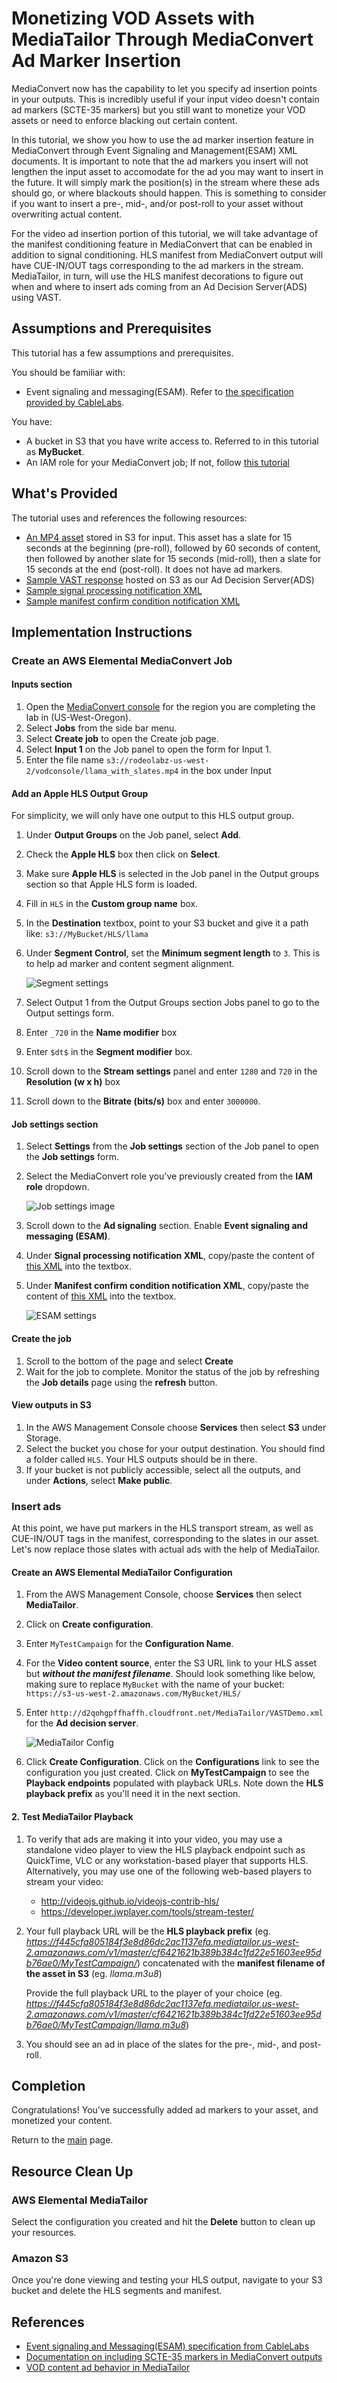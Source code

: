 # Monetizing VOD Assets with MediaTailor Through MediaConvert Ad Marker Insertion

MediaConvert now has the capability to let you specify ad insertion points in your outputs. This is incredibly useful if your input video doesn't contain ad markers (SCTE-35 markers) but you still want to monetize your VOD assets or need to enforce blacking out certain content. 

In this tutorial, we show you how to use the ad marker insertion feature in MediaConvert through Event Signaling and Management(ESAM) XML documents. It is important to note that the ad markers you insert will not lengthen the input asset to accomodate for the ad you may want to insert in the future. It will simply mark the position(s) in the stream where these ads should go, or where blackouts should happen. This is something to consider if you want to insert a pre-, mid-, and/or post-roll to your asset without overwriting actual content. 

For the video ad insertion portion of this tutorial, we will take advantage of the manifest conditioning feature in MediaConvert that can be enabled in addition to signal conditioning. HLS manifest from MediaConvert output will have CUE-IN/OUT tags corresponding to the ad markers in the stream. MediaTailor, in turn, will use the HLS manifest decorations to figure out when and where to insert ads coming from an Ad Decision Server(ADS) using VAST. 

## Assumptions and Prerequisites
This tutorial has a few assumptions and prerequisites.

You should be familiar with:
* Event signaling and messaging(ESAM). Refer to [the specification provided by CableLabs](https://specification-search.cablelabs.com/real-time-event-signaling-and-management-api-2?v=03).

You have:
* A bucket in S3 that you have write access to. Referred to in this tutorial as **MyBucket**.
* An IAM role for your MediaConvert job; If not, follow [this tutorial](../1-IAMandS3/README-user.md)

## What's Provided
The tutorial uses and references the following resources:

* [An MP4 asset](https://rodeolabz-us-west-2.s3-us-west-2.amazonaws.com/vodconsole/llama_with_slates.mp4) stored in S3 for input. This asset has a slate for 15 seconds at the beginning (pre-roll), followed by 60 seconds of content, then followed by another slate for 15 seconds (mid-roll), then a slate for 15 seconds at the end (post-roll). It does not have ad markers.
* [Sample VAST response](http://d2qohgpffhaffh.cloudfront.net/MediaTailor/VASTDemo.xml) hosted on S3 as our Ad Decision Server(ADS)
* [Sample signal processing notification XML](emc-sample-signal-notification.xml)  
* [Sample manifest confirm condition notification XML](emc-sample-manifest-conditioning.xml)

## Implementation Instructions

### Create an AWS Elemental MediaConvert Job
#### Inputs section

1. Open the [MediaConvert console](https://us-west-2.console.aws.amazon.com/mediaconvert/home?region=us-west-2#/welcome) for the region you are completing the lab in (US-West-Oregon). 
1. Select **Jobs** from the side bar menu. 
1. Select **Create job** to open the Create job page.
1. Select **Input 1** on the Job panel to open the form for Input 1.
1. Enter the file name `s3://rodeolabz-us-west-2/vodconsole/llama_with_slates.mp4` in the box under Input 

#### Add an Apple HLS Output Group
For simplicity, we will only have one output to this HLS output group.

1. Under **Output Groups** on the Job panel, select **Add**.
1. Check the **Apple HLS** box then click on **Select**.
1. Make sure **Apple HLS** is selected in the Job panel in the Output groups section so that Apple HLS form is loaded.
1. Fill in `HLS` in the **Custom group name** box.
1. In the **Destination** textbox, point to your S3 bucket and give it a path like:
    `s3://MyBucket/HLS/llama`
1. Under **Segment Control**, set the **Minimum segment length** to `3`. This is to help ad marker and content segment alignment.
	
	![Segment settings](../images/segment-settings.png)
1. Select Output 1 from the Output Groups section Jobs panel to go to the Output settings form.
1. Enter `_720` in the **Name modifier** box
1. Enter `$dt$` in the **Segment modifier** box.
1. Scroll down to the **Stream settings** panel and enter `1280` and `720` in the **Resolution (w x h)** box
1. Scroll down to the **Bitrate (bits/s)** box and enter `3000000`.

#### Job settings section

1. Select **Settings** from the **Job settings** section of the Job panel to open the **Job settings** form.
1. Select the MediaConvert role you've previously created from the **IAM role** dropdown.

    ![Job settings image](../images/mediaconvert-job-settings.png)
1. Scroll down to the **Ad signaling** section. Enable **Event signaling and messaging (ESAM)**.
1. Under **Signal processing notification XML**, copy/paste the content of [this XML](emc-sample-signal-notification.xml) into the textbox.
1. Under **Manifest confirm condition notification XML**, copy/paste the content of [this XML](emc-sample-manifest-conditioning.xml) into the textbox.

	![ESAM settings](../images/esam-settings.png)

#### Create the job
1. Scroll to the bottom of the page and select **Create**
1. Wait for the job to complete.  Monitor the status of the job by refreshing the **Job details** page using the **refresh** button. 


#### View outputs in S3  

1. In the AWS Management Console choose **Services** then select **S3** under Storage.
1. Select the bucket you chose for your output destination.  You should find a folder called `HLS`. Your HLS outputs should be in there. 
1. If your bucket is not publicly accessible, select all the outputs, and under **Actions**, select **Make public**.


### Insert ads
At this point, we have put markers in the HLS transport stream, as well as CUE-IN/OUT tags in the manifest,  corresponding to the slates in our asset. Let's now replace those slates with actual ads with the help of MediaTailor. 

#### Create an AWS Elemental MediaTailor Configuration 

1. From the AWS Management Console, choose **Services** then select **MediaTailor**. 
1. Click on **Create configuration**.
1. Enter `MyTestCampaign` for the **Configuration  Name**.
1. For the **Video content source**, enter the S3 URL link to your HLS asset but  **_without the manifest filename_**. Should look something like below, making sure to replace `MyBucket` with the name of your bucket: 
`https://s3-us-west-2.amazonaws.com/MyBucket/HLS/` 

1. Enter `http://d2qohgpffhaffh.cloudfront.net/MediaTailor/VASTDemo.xml` for the **Ad decision server**. 

	![MediaTailor Config](../images/mediatailor-configuration.png)

1. Click **Create Configuration**. Click on the **Configurations** link to see the configuration you just created. Click on **MyTestCampaign** to see the **Playback endpoints** populated with playback URLs. Note down the **HLS playback prefix** as you'll need it in the next section.


#### 2. Test MediaTailor Playback 
1. To verify that ads are making it into your video, you may use a standalone video player to view the HLS playback endpoint such as QuickTime, VLC or any workstation-based player that supports HLS. Alternatively, you may use one of the following web-based players to stream your video: 

	* http://videojs.github.io/videojs-contrib-hls/
	* https://developer.jwplayer.com/tools/stream-tester/

1. Your full playback URL will be the **HLS playback prefix** (eg. _https://f445cfa805184f3e8d86dc2ac1137efa.mediatailor.us-west-2.amazonaws.com/v1/master/cf6421621b389b384c1fd22e51603ee95db76ae0/MyTestCampaign/_)
concatenated with the **manifest filename of the asset in S3** (eg. _llama.m3u8_) 

	Provide the full playback URL to the player of your choice (eg.   _https://f445cfa805184f3e8d86dc2ac1137efa.mediatailor.us-west-2.amazonaws.com/v1/master/cf6421621b389b384c1fd22e51603ee95db76ae0/MyTestCampaign/llama.m3u8_)
1. You should see an ad in place of the slates for the pre-, mid-, and post-roll.


## Completion
Congratulations! You've successfully added ad markers to your asset, and monetized your content.

Return to the [main](../README.md) page.

## Resource Clean Up

### AWS Elemental MediaTailor
Select the configuration you created and hit the **Delete** button to clean up your resources.

### Amazon S3
Once you're done viewing and testing your HLS output, navigate to your S3 bucket and delete the HLS segments and manifest.

## References
* [Event signaling and Messaging(ESAM) specification from CableLabs](https://specification-search.cablelabs.com/real-time-event-signaling-and-management-api-2?v=03)
* [Documentation on including SCTE-35 markers in MediaConvert outputs](https://docs.aws.amazon.com/mediaconvert/latest/ug/including-scte-35-markers.html)
* [VOD content ad behavior in MediaTailor](https://docs.aws.amazon.com/mediatailor/latest/ug/ad-behavior-vod.html)


